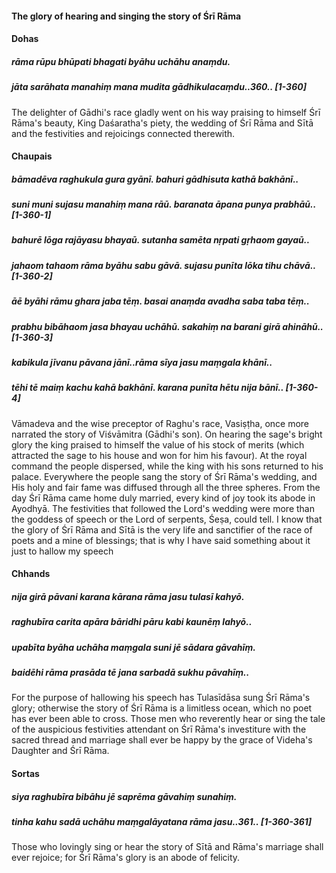 #### The glory of hearing and singing the story of Śrī Rāma

#### Dohas

##### rāma rūpu bhūpati bhagati byāhu uchāhu anaṃdu.
##### jāta sarāhata manahiṃ mana mudita gādhikulacaṃdu..360.. [1-360]

The delighter of Gādhi's race gladly went on his way praising to himself Śrī Rāma's beauty, King Daśaratha's piety, the wedding of Śrī Rāma and Sītā and the festivities and rejoicings connected therewith.

#### Chaupais

##### bāmadēva raghukula gura gyānī. bahuri gādhisuta kathā bakhānī..
##### suni muni sujasu manahiṃ mana rāū. baranata āpana punya prabhāū.. [1-360-1]
##### bahurē lōga rajāyasu bhayaū. sutanha samēta nṛpati gṛhaom gayaū..
##### jahaom tahaom rāma byāhu sabu gāvā. sujasu punīta lōka tihu chāvā.. [1-360-2]
##### āē byāhi rāmu ghara jaba tēṃ. basai anaṃda avadha saba taba tēṃ..
##### prabhu bibāhaom jasa bhayau uchāhū. sakahiṃ na barani girā ahināhū.. [1-360-3]
##### kabikula jīvanu pāvana jānī..rāma sīya jasu maṃgala khānī..
##### tēhi tē maiṃ kachu kahā bakhānī. karana punīta hētu nija bānī.. [1-360-4]

Vāmadeva and the wise preceptor of Raghu's race, Vasiṣṭha, once more narrated the story of Viśvāmitra (Gādhi's son). On hearing the sage's bright glory the king praised to himself the value of his stock of merits (which attracted the sage to his house and won for him his favour). At the royal command the people dispersed, while the king with his sons returned to his palace. Everywhere the people sang the story of Śrī Rāma's wedding, and His holy and fair fame was diffused through all the three spheres. From the day Śrī Rāma came home duly married, every kind of joy took its abode in Ayodhyā. The festivities that followed the Lord's wedding were more than the goddess of speech or the Lord of serpents, Śeṣa, could tell. I know that the glory of Śrī Rāma and Sītā is the very life and sanctifier of the race of poets and a mine of blessings; that is why I have said something about it just to hallow my speech

#### Chhands

##### nija girā pāvani karana kārana rāma jasu tulasī kahyō.
##### raghubīra carita apāra bāridhi pāru kabi kaunēṃ lahyō..
##### upabīta byāha uchāha maṃgala suni jē sādara gāvahīṃ.
##### baidēhi rāma prasāda tē jana sarbadā sukhu pāvahīṃ..

For the purpose of hallowing his speech has Tulasīdāsa sung Śrī Rāma's glory; otherwise the story of Śrī Rāma is a limitless ocean, which no poet has ever been able to cross. Those men who reverently hear or sing the tale of the auspicious festivities attendant on Śrī Rāma's investiture with the sacred thread and marriage shall ever be happy by the grace of Videha's Daughter and Śrī Rāma.

#### Sortas

##### siya raghubīra bibāhu jē saprēma gāvahiṃ sunahiṃ.
##### tinha kahu sadā uchāhu maṃgalāyatana rāma jasu..361.. [1-360-361]

Those who lovingly sing or hear the story of Sītā and Rāma's marriage shall ever rejoice; for Śrī Rāma's glory is an abode of felicity.